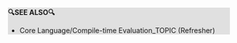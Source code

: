 <div style="margin:2em; background-color: #e0e0e0;">

<strong>🔍SEE ALSO🔍</strong>

 * Core Language/Compile-time Evaluation_TOPIC (Refresher)

</div>

